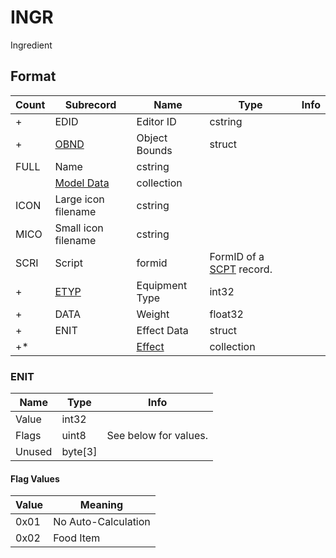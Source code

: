 INGR
====

Ingredient

## Format

Count | Subrecord | Name | Type | Info
------|-------|------|------|-----
+ | EDID | Editor ID | cstring |
+ | [OBND](Subrecords/OBND.md) | Object Bounds | struct |
 | FULL | Name | cstring |
 | | [Model Data](Subrecords/Model.md) | collection |
 | ICON | Large icon filename | cstring |
 | MICO | Small icon filename | cstring |
 | SCRI | Script | formid | FormID of a [SCPT](SCPT.md) record.
+ | [ETYP](Subrecords/ETYP.md) | Equipment Type | int32 |
+ | DATA | Weight | float32 |
+ | ENIT | Effect Data | struct |
+* | | [Effect](Subrecords/Effect.md) | collection |

### ENIT

Name | Type | Info
-----|------|-----
Value | int32 |
Flags | uint8 | See below for values.
Unused | byte[3] |
 
#### Flag Values

Value | Meaning
------|--------
0x01 | No Auto-Calculation
0x02 | Food Item
